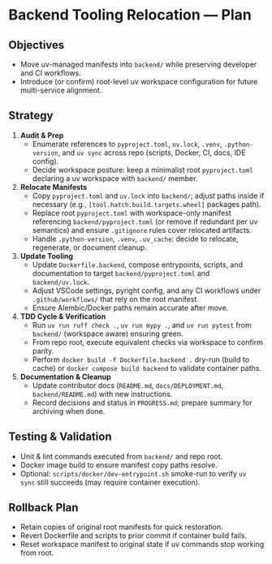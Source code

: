 # Backend Tooling Relocation — Plan

## Objectives
- Move uv-managed manifests into `backend/` while preserving developer and CI workflows.
- Introduce (or confirm) root-level uv workspace configuration for future multi-service alignment.

## Strategy
1. **Audit & Prep**
   - Enumerate references to `pyproject.toml`, `uv.lock`, `.venv`, `.python-version`, and `uv sync` across repo (scripts, Docker, CI, docs, IDE config).
   - Decide workspace posture: keep a minimalist root `pyproject.toml` declaring a uv workspace with `backend/` member.
2. **Relocate Manifests**
   - Copy `pyproject.toml` and `uv.lock` into `backend/`; adjust paths inside if necessary (e.g., `[tool.hatch.build.targets.wheel]` packages path).
   - Replace root `pyproject.toml` with workspace-only manifest referencing `backend/pyproject.toml` (or remove if redundant per uv semantics) and ensure `.gitignore` rules cover relocated artifacts.
   - Handle `.python-version`, `.venv`, `.uv_cache`: decide to relocate, regenerate, or document cleanup.
3. **Update Tooling**
   - Update `Dockerfile.backend`, compose entrypoints, scripts, and documentation to target `backend/pyproject.toml` and `backend/uv.lock`.
   - Adjust VSCode settings, pyright config, and any CI workflows under `.github/workflows/` that rely on the root manifest.
   - Ensure Alembic/Docker paths remain accurate after move.
4. **TDD Cycle & Verification**
   - Run `uv run ruff check .`, `uv run mypy .`, and `uv run pytest` from `backend/` (workspace aware) ensuring green.
   - From repo root, execute equivalent checks via workspace to confirm parity.
   - Perform `docker build -f Dockerfile.backend .` dry-run (build to cache) or `docker compose build backend` to validate container paths.
5. **Documentation & Cleanup**
   - Update contributor docs (`README.md`, `docs/DEPLOYMENT.md`, `backend/README.md`) with new instructions.
   - Record decisions and status in `PROGRESS.md`; prepare summary for archiving when done.

## Testing & Validation
- Unit & lint commands executed from `backend/` and repo root.
- Docker image build to ensure manifest copy paths resolve.
- Optional: `scripts/docker/dev-entrypoint.sh` smoke-run to verify `uv sync` still succeeds (may require container execution).

## Rollback Plan
- Retain copies of original root manifests for quick restoration.
- Revert Dockerfile and scripts to prior commit if container build fails.
- Reset workspace manifest to original state if uv commands stop working from root.
